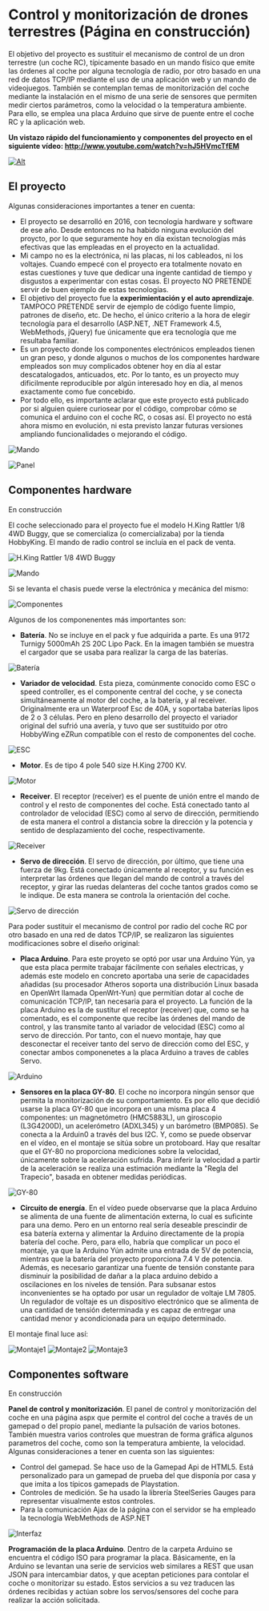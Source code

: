 # Control y monitorización de drones terrestres (Página en construcción)

El objetivo del proyecto es sustituir el mecanismo de control de un dron terrestre (un coche RC), típicamente basado en un mando físico que emite las órdenes al coche por alguna tecnología de radio, por otro basado en una red de datos TCP/IP mediante el uso de una aplicación web y un mando de videojuegos. También se contemplan temas de monitorización del coche mediante la instalación en el mismo de una serie de sensores que permiten medir ciertos parámetros, como la velocidad o la temperatura ambiente. Para ello, se emplea una placa Arduino que sirve de puente entre el coche RC y la aplicación web.

**Un vistazo rápido del funcionamiento y componentes del proyecto en el siguiente vídeo: http://www.youtube.com/watch?v=hJ5HVmcTfEM**

[![Alt](http://img.youtube.com/vi/hJ5HVmcTfEM/0.jpg)](http://www.youtube.com/watch?v=hJ5HVmcTfEM "Title")

## El proyecto

Algunas consideraciones importantes a tener en cuenta:

 * El proyecto se desarrolló en 2016, con tecnología hardware y software de ese año. Desde entonces no ha habido ninguna evolución del proycto, por lo que seguramente hoy en día existan tecnologías más efectivas que las empleadas en el proyecto en la actualidad. 
 * Mi campo no es la electrónica, ni las placas, ni los cableados, ni los voltajes. Cuando empecé con el proyecto era totalmente novato en estas cuestiones y tuve que dedicar una ingente cantidad de tiempo y disgustos a experimentar con estas cosas. El proyecto NO PRETENDE servir de buen ejemplo de estas tecnologías.
 * El objetivo del proyecto fue la **experimientación y el auto aprendizaje**. TAMPOCO PRETENDE servir de ejemplo de código fuente limpio, patrones de diseño, etc. De hecho, el único criterio a la hora de elegir tecnología para el desarrollo (ASP.NET, .NET Framework 4.5, WebMethods, jQuery) fue únicamente que era tecnología que me resultaba familiar.
 * Es un proyecto donde los componentes electrónicos empleados tienen un gran peso, y donde algunos o muchos de los componentes hardware empleados son muy complicados obtener hoy en día al estar descatalogados, anticuados, etc. Por lo tanto, es un proyecto muy dificilmente reproducible por algún interesado hoy en dia, al menos exactamente como fue concebido.
 * Por todo ello, es importante aclarar que este proyecto está publicado por si alguien quiere curiosear por el código, comprobar cómo se comunica el arduino con el coche RC, o cosas así. El proyecto no está ahora mismo en evolución, ni esta previsto lanzar futuras versiones ampliando funcionalidades o mejorando el código.

![Mando](img/mando2.jpg "Mando de control")

![Panel](img/panel.png "Panel de control")

## Componentes hardware

En construcción

El coche seleccionado para el proyecto fue el modelo H.King Rattler 1/8 4WD Buggy, que se comercializa (o comercializaba) por la tienda HobbyKing. El mando de radio control se incluía en el pack de venta.

![H.King Rattler 1/8 4WD Buggy](img/RC.jpg "H.King Rattler 1/8 4WD Buggy")

![Mando](img/mando.jpg "Mando de control")

Si se levanta el chasis puede verse la electrónica y mecánica del mismo:

![Componentes](img/componentes.jpg "Componentes")

Algunos de los componenentes más importantes son:

 * **Batería**. No se incluye en el pack y fue adquirida a parte. Es una 9172 Turnigy 5000mAh 2S 20C Lipo Pack. En la imagen también se muestra el cargador que se usaba para realizar la carga de las baterías.

 ![Batería](img/bateria.jpg "9172 Turnigy 5000mAh 2S 20C Lipo Pack")
 
 * **Variador de velocidad**. Esta pieza, comúnmente conocido como ESC o speed controller, es el componente central del coche, y se conecta simultáneamente al motor del coche, a la batería, y al receiver. Originalmente era un Waterproof Esc de 40A, y soportaba baterías lipos de 2 o 3 células. Pero en pleno desarrollo del proyecto  el variador original del sufrió una avería, y tuvo que ser sustituido por otro HobbyWing eZRun compatible con el resto de componentes del coche.

![ESC](img/esc.jpg "HobbyWing eZRun")

 * **Motor**. Es de tipo 4 pole 540 size H.King 2700 KV.

![Motor](img/motor.jpg "Motor")

 * **Receiver**. El receptor (receiver) es el puente de unión entre el mando de control y el resto de componentes del coche. Está conectado tanto al controlador de velocidad (ESC) como al servo de dirección, permitiendo de esta manera el control a distancia sobre la dirección y la potencia y sentido de desplazamiento del coche, respectivamente.

![Receiver](img/receiver.jpg "Receiver")

 * **Servo de dirección**. El servo de dirección, por último, que tiene una fuerza de 9kg. Está conectado únicamente al receptor, y su función es interpretar las órdenes que llegan del mando de control a través del receptor, y girar las ruedas delanteras del coche tantos grados como se le indique. De esta manera se controla la orientación del coche.

![Servo de dirección](img/servo.jpg "Servo de dirección")


Para poder sustituir el mecanismo de control por radio del coche RC por otro basado en una red de datos TCP/IP, se realizaron las siguientes modificaciones sobre el diseño original:

* **Placa Arduino**. Para este proyeto se optó por usar una Arduino Yún, ya que esta placa permite trabajar fácilmente con señales electricas, y además este modelo en concreto aportaba una serie de capacidades añadidas (su procesador Atheros soporta una distribución Linux basada en OpenWrt llamada OpenWrt-Yun) que permitían dotar al coche de comunicación TCP/IP, tan necesaria para el proyecto. La función de la placa Arduino es la de sustitur el receptor (receiver) que, como se ha comentado, es el componente que recibe las órdenes del mando de control, y las transmite tanto al variador de velocidad (ESC) como al servo de dirección. Por tanto, con el nuevo montaje, hay que desconectar el receiver tanto del servo de dirección como del ESC, y conectar ambos componenetes a la placa Arduino a traves de cables Servo.

![Arduino](img/arduino.jpg "Arduino")

* **Sensores en la placa GY-80**. El coche no incorpora ningún sensor que permita la monitorización de su comportamiento. Es por ello que decidió usarse la placa GY-80 que incorpora en una misma placa 4 componentes: un magnetómetro (HMC5883L), un giroscopio (L3G4200D), un acelerómetro (ADXL345) y un barómetro (BMP085). Se conecta a la Arduin0 a través del bus I2C. Y, como se puede observar en el vídeo, en el montaje se sitúa sobre un protoboard. Hay que resaltar que el GY-80 no proporciona mediciones sobre la velocidad, únicamente sobre la aceleración sufrida. Para inferir la velocidad a partir de la aceleración se realiza una estimación mediante la "Regla del Trapecio", basada en obtener medidas periódicas.

![GY-80](img/gy-80.jpg "GY-80")

* **Circuito de energía**. En el vídeo puede observarse que la placa Arduino se alimenta de una fuente de alimentación externa, lo cual es suficinte para una demo. Pero en un entorno real sería deseable prescindir de esa batería externa y alimentar la Arduino directamente de la propia batería del coche. Pero, para ello, habría que complicar un poco el montaje, ya que la Arduino Yún admite una entrada de 5V de potencia, mientras que la batería del proyecto proporciona 7.4 V de potencia. Además, es necesario garantizar una fuente de tensión constante para disminuir la posibilidad de dañar a la placa arduino debido a oscilaciones en los niveles de tensión. Para subsanar estos inconvenientes se ha optado por usar un regulador de voltaje LM 7805. Un regulador de voltaje es un dispositivo electrónico que se alimenta de una cantidad de tensión determinada y es capaz de entregar una cantidad menor y acondicionada para un equipo determinado.

El montaje final luce así:

![Montaje1](img/montaje1.jpg "Montaje1")
![Montaje2](img/montaje2.jpg "Montaje2")
![Montaje3](img/montaje3.jpg "Montaje3")

## Componentes software

En construcción

**Panel de control y monitorización**. El panel de control y monitorización del coche en una página aspx que permite el control del coche a través de un gamepad o del propio panel, mediante la pulsación de varios botones. También muestra varios controles que muestran de forma gráfica algunos parametros del coche, como son la temperatura ambiente, la velocidad. Algunas consideraciones a tener en cuenta son las siguientes:
* Control del gamepad. Se hace uso de la Gamepad Api de HTML5. Está personalizado para un gamepad de prueba del que disponía por casa y que imita a los típicos gamepads de Playstation.
* Controles de medición. Se ha usado la librería SteelSeries Gauges para representar visualmente estos controles.
* Para la comunicación Ajax de la página con el servidor se ha empleado la tecnología WebMethods de ASP.NET

![Interfaz](img/interfaz.png "Interfaz")

**Programación de la placa Arduino**. Dentro de la carpeta Arduino se encuentra el código ISO para programar la placa. Básicamente, en la Arduino se levantan una serie de servicios web similares a REST que usan JSON para intercambiar datos, y que aceptan peticiones para contolar el coche o monitorizar su estado. Estos servicios a su vez traducen las órdenes recibidas y actúan sobre los servos/sensores del coche para realizar la acción solicitada.
